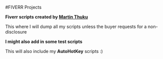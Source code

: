 #FIVERR Projects

**Fiverr scripts created by [Martin Thuku](http://fiverr.com/martinthuku)**

This where I will dump all my scripts unless the buyer requests for a non-disclosure

**I might also add in some test scripts**

This will also include my **AutoHotKey** scripts :)